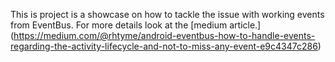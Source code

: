 This is project is a showcase on how to tackle the issue with working events from EventBus.
For more details look at the [medium article.] (https://medium.com/@rhtyme/android-eventbus-how-to-handle-events-regarding-the-activity-lifecycle-and-not-to-miss-any-event-e9c4347c286)
